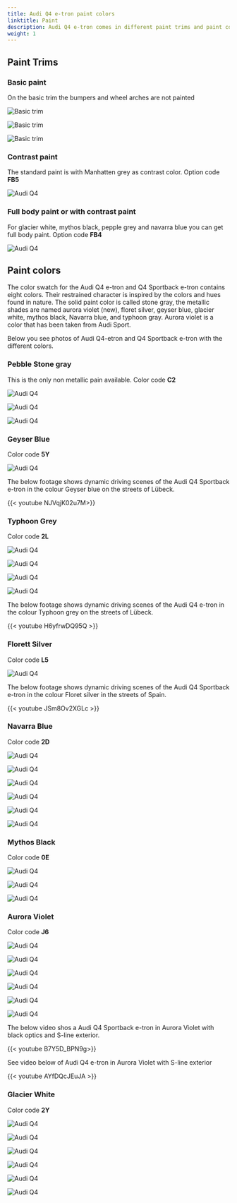 ```yaml
---
title: Audi Q4 e-tron paint colors
linktitle: Paint
description: Audi Q4 e-tron comes in different paint trims and paint colors
weight: 1
---
```


## Paint Trims

### Basic paint

On the basic trim the bumpers and wheel arches are not painted

![Basic trim](paint_basic_1.jpg "Basic trim - wheel archer and bumpers are not painted")

![Basic trim](paint_basic_2.jpg "Basic trim - wheel archer and bumpers are not painted")

![Basic trim](paint_basic_3.jpg "Basic trim - wheel archer and bumpers are not painted")

### Contrast paint

The standard paint is with Manhatten grey as contrast color. Option code **FB5**

![Audi Q4 ](paint_navarrablue_1.jpg "Audi Q4 Sportback 50 e-tron quattro in Navarra blue with contrast color")

### Full body paint or with contrast paint

For glacier white, mythos black, pepple grey and navarra blue you can get full body paint. Option code **FB4**

![Audi Q4 ](paint_navarrablue_6.jpg "Audi Q4 Sportback 50 e-tron quattro in Navarra blue with full body paint")

## Paint colors

The color swatch for the Audi Q4 e-tron and Q4 Sportback e-tron contains eight colors. Their restrained character is inspired by the colors and hues found in nature. The solid paint color is called stone gray, the metallic shades are named aurora violet (new), floret silver, geyser blue, glacier white, mythos black, Navarra blue, and typhoon gray. Aurora violet is a color that has been taken from Audi Sport.

Below you see photos of Audi Q4-etron and Q4 Sportback e-tron with the different colors.

### Pebble Stone gray

This is the only non metallic pain available. Color code **C2**

![Audi Q4 ](paint_stonegrey_1.jpg "Audi Q4 40 e-tron in Stone grey")

![Audi Q4 ](paint_stonegrey_2.jpg "Audi Q4 50 e-tron quattro in Stone grey with black optics")

![Audi Q4 ](paint_stonegrey_3.jpg "Audi Q4 50 e-tron quattro in Stone grey with black optics")

### Geyser Blue

Color code **5Y**

![Audi Q4 ](paint_geyserblue_1.jpg "Audi Q4 50 e-tron quattro in geyser blue metallic with contrast color")

The below footage shows dynamic driving scenes of the Audi Q4 Sportback e-tron in the colour Geyser blue on the streets of Lübeck.

{{< youtube NJVqjK02u7M>}}

### Typhoon Grey

Color code **2L**

![Audi Q4 ](paint_typhoongrey_1.jpg "Audi Q4 50 e-tron quattro in typhoon grey metallic with shadow optics plus optics and mythos contast color")

![Audi Q4 ](paint_typhoongrey_2.jpg "Audi Q4 50 e-tron quattro in typhoon grey metallic with shadow optics plus optics and  mythos black contrast color")

![Audi Q4 ](paint_typhoongrey_3.jpg "Audi Q4 50 e-tron quattro in typhoon grey metalløic with shadow optics and contrast color")

![Audi Q4 ](paint_typhoongrey_4.jpg "Audi Q4 50 e-tron quattro in typhoon grey metallic with shadow optics and contrast color")

 The below footage shows dynamic driving scenes of the Audi Q4 e-tron in the colour Typhoon grey on the streets of Lübeck.

{{< youtube H6yfrwDQ95Q >}}

### Florett Silver

Color code **L5**

![Audi Q4 ](paint_florettsilver_1.jpg "Audi Q4 Sportback 50 e-tron quattro in florett silver with contrast color")

The below footage shows dynamic driving scenes of the Audi Q4 Sportback e-tron in the colour Floret silver in the streets of Spain.

{{< youtube JSm8Ov2XGLc >}}

### Navarra Blue

Color code **2D**

![Audi Q4 ](paint_navarrablue_1.jpg "Audi Q4 Sportback 50 e-tron quattro in Navarra blue with contrast color")

![Audi Q4 ](paint_navarrablue_2.jpg "Audi Q4 Sportback 50 e-tron quattro in Navarra blue with contrast color")

![Audi Q4 ](paint_navarrablue_5.jpg "Audi Q4 50 e-tron quattro in Navarra blue with black optics")

![Audi Q4 ](paint_navarrablue_6.jpg "Audi Q4 40 e-tron quattro in Navarra blue and full body color")

![Audi Q4 ](paint_navarrablue_7.jpg "Audi Q4 40 e-tron quattro in Navarra blue and full body color")

![Audi Q4 ](paint_navarrablue_8.jpg "Audi Q4 40 e-tron quattro in Navarra blue and full body color")

### Mythos Black

Color code **0E**

![Audi Q4 ](paint_mythosblack_4.jpg "Audi Q4 50 e-tron quattro with s-line exterior in Mythos Black")

![Audi Q4 ](paint_mythosblack_5.jpg "Audi Q4 50 e-tron quattro with s-line exterior in Mythos Black")

![Audi Q4 ](paint_mythosblack_3.jpg "Audi Q4 Sportback 50 e-tron quattro in Mythos Black with black optics")

### Aurora Violet

Color code **J6**

![Audi Q4 ](paint_auroraviolet_3.jpg "Audi Q4 Sportback 50 e-tron quattro in Aurora Violet with contrast color")

![Audi Q4 ](paint_auroraviolet_4.jpg "Audi Q4 Sportback 40 e-tron in Aurora Violet with black optics")

![Audi Q4 ](paint_auroraviolet_5.jpg "Audi Q4 Sportback 40 e-tron in Aurora Violet with black optics by Auditography")

![Audi Q4 ](paint_auroraviolet_6.jpg "Audi Q4 Sportback 40 e-tron in Aurora Violet with black optics by Auditography")

![Audi Q4 ](paint_auroraviolet_7.jpg "Audi Q4 50 e-tron in Aurora Violet S-line exterior by Auditography")

![Audi Q4 ](paint_auroraviolet_8.jpg "Audi Q4 50 e-tron in Aurora Violet S-line exterior by Auditography")

The below video shos a Audi Q4 Sportback e-tron in Aurora Violet with black optics and S-line exterior.

{{< youtube B7Y5D_BPN9g>}}

See video below of Audi Q4 e-tron in Aurora Violet with S-line exterior

{{< youtube AYfDQcJEuJA >}}

### Glacier White

Color code **2Y**

![Audi Q4 ](paint_glacierwhite_1.jpg "Audi Q4 Sportback 50 e-tron quattro in Glacier white with contrast color")

![Audi Q4 ](paint_glacierwhite_2.jpg "Audi Q4 Sportback 50 e-tron quattro in Glacier white with contrast color")

![Audi Q4 ](paint_glacierwhite_3.jpg "Audi Q4 Sportback 50 e-tron quattro in Glacier white with black optics")

![Audi Q4 ](paint_glacierwhite_4.jpg "Audi Q4 Sportback 50 e-tron quattro in Glacier white")

![Audi Q4 ](paint_glacierwhite_6.jpg "Audi Q4 40 e-tron in Glacier white with contrast color")

![Audi Q4 ](paint_glacierwhite_5.jpg "Audi Q4 40 e-tron in Glacier white with contrast color")